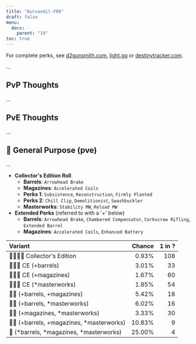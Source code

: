 ```yaml
---
title: "Aurvandil-FR6"
draft: false
menu:
  docs:
    parent: "19"
toc: true
---
```


For complete perks, see [d2gunsmith.com](https://d2gunsmith.com/w/963710795), [light.gg](https://www.light.gg/db/items/963710795) or [destinytracker.com](https://destinytracker.com/destiny-2/db/items/963710795).

...

## PvP Thoughts

...

## PvE Thoughts

...

## 👾 General Purpose (pve)

...

* **Collector's Edition Roll**
  * **Barrels**: `Arrowhead Brake`
  * **Magazines**: `Accelerated Coils`
  * **Perks 1**: `Subsistence`, `Reconstruction`, `Firmly Planted`
  * **Perks 2**: `Chill Clip`, `Demolitionist`, `Swashbuckler`
  * **Masterworks**: `Stability MW`, `Reload MW`
* **Extended Perks** (referred to with a '+' below)
  * **Barrels**: `Arrowhead Brake`, `Chambered Compensator`, `Corkscrew Rifling`, `Extended Barrel`
  * **Magazines**: `Accelerated Coils`, `Enhanced Battery`

| Variant | Chance | 1 in ? |
|:-|-:|-:|
| 👾👾👾🌟 Collector's Edition | 0.93% | 108 |
| 👾👾👾 CE (+barrels) | 3.01% | 33 |
| 👾👾👾 CE (+magazines) | 1.67% | 60 |
| 👾👾👾 CE (*masterworks) | 1.85% | 54 |
| 👾👾 (+barrels, +magazines) | 5.42% | 18 |
| 👾👾 (+barrels, *masterworks) | 6.02% | 16 |
| 👾👾 (+magazines, *masterworks) | 3.33% | 30 |
| 👾👾 (+barrels, +magazines, *masterworks) | 10.83% | 9 |
| 👾 (*barrels, *magazines, *masterworks) | 25.00% | 4 |
